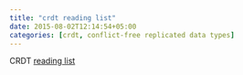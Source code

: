 ```yaml
---
title: "crdt reading list"
date: 2015-08-02T12:14:54+05:00
categories: [crdt, conflict-free replicated data types]
---
```

CRDT [reading list](http://christophermeiklejohn.com/crdt/2014/07/22/readings-in-crdts.html)
